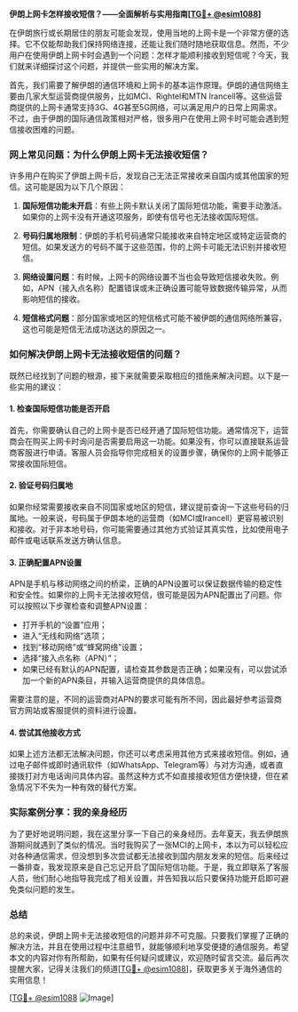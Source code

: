 **伊朗上网卡怎样接收短信？——全面解析与实用指南[[TG💪+ @esim1088](https://t.me/s/esim1088)]**

在伊朗旅行或长期居住的朋友可能会发现，使用当地的上网卡是一个非常方便的选择。它不仅能帮助我们保持网络连接，还能让我们随时随地获取信息。然而，不少用户在使用伊朗上网卡时会遇到一个问题：怎样才能顺利接收到短信呢？今天，我们就来详细探讨这个问题，并提供一些实用的解决方案。

首先，我们需要了解伊朗的通信环境和上网卡的基本运作原理。伊朗的通信网络主要由几家大型运营商提供服务，比如MCI、Rightel和MTN Irancell等。这些运营商提供的上网卡通常支持3G、4G甚至5G网络，可以满足用户的日常上网需求。不过，由于伊朗的国际通信政策相对严格，很多用户在使用上网卡时可能会遇到短信接收困难的问题。

### 网上常见问题：为什么伊朗上网卡无法接收短信？

许多用户在购买了伊朗上网卡后，发现自己无法正常接收来自国内或其他国家的短信。这可能是因为以下几个原因：

1. **国际短信功能未开启**：有些上网卡默认关闭了国际短信功能，需要手动激活。如果你的上网卡没有开通这项服务，即使有信号也无法接收国际短信。
   
2. **号码归属地限制**：伊朗的手机号码通常只能接收来自特定地区或特定运营商的短信。如果发送方的号码不属于这些范围，你的上网卡可能无法识别并接收短信。

3. **网络设置问题**：有时候，上网卡的网络设置不当也会导致短信接收失败。例如，APN（接入点名称）配置错误或未正确设置可能导致数据传输异常，从而影响短信的接收。

4. **短信格式问题**：部分国家或地区的短信格式可能不被伊朗的通信网络所兼容，这也可能是短信无法成功送达的原因之一。

### 如何解决伊朗上网卡无法接收短信的问题？

既然已经找到了问题的根源，接下来就需要采取相应的措施来解决问题。以下是一些实用的建议：

#### 1. 检查国际短信功能是否开启

首先，你需要确认自己的上网卡是否已经开通了国际短信功能。通常情况下，运营商会在购买上网卡时询问是否需要启用这一功能。如果没有，你可以直接联系运营商客服进行申请。客服人员会指导你完成相关的设置步骤，确保你的上网卡能够正常接收国际短信。

#### 2. 验证号码归属地

如果你经常需要接收来自不同国家或地区的短信，建议提前查询一下这些号码的归属地。一般来说，号码属于伊朗本地的运营商（如MCI或Irancell）更容易被识别和接收。对于非本地号码，你可能需要通过其他方式验证其真实性，比如使用电子邮件或电话联系发送方确认信息。

#### 3. 正确配置APN设置

APN是手机与移动网络之间的桥梁，正确的APN设置可以保证数据传输的稳定性和安全性。如果你的上网卡无法接收短信，很可能是因为APN配置出了问题。你可以按照以下步骤检查和调整APN设置：

- 打开手机的“设置”应用；
- 进入“无线和网络”选项；
- 找到“移动网络”或“蜂窝网络”设置；
- 选择“接入点名称（APN）”；
- 如果已经有默认的APN配置，请检查其参数是否正确；如果没有，可以尝试添加一个新的APN条目，并输入运营商提供的具体信息。

需要注意的是，不同的运营商对APN的要求可能有所不同，因此最好参考运营商官方网站或客服提供的资料进行设置。

#### 4. 尝试其他接收方式

如果上述方法都无法解决问题，你还可以考虑采用其他方式来接收短信。例如，通过电子邮件或即时通讯软件（如WhatsApp、Telegram等）与对方沟通，或者直接拨打对方电话询问具体内容。虽然这种方式不如直接接收短信方便快捷，但在紧急情况下不失为一种有效的替代方案。

### 实际案例分享：我的亲身经历

为了更好地说明问题，我在这里分享一下自己的亲身经历。去年夏天，我去伊朗旅游期间就遇到了类似的情况。当时我购买了一张MCI的上网卡，本以为可以轻松应对各种通信需求，但没想到多次尝试都无法接收到国内朋友发来的短信。后来经过一番排查，我发现原来是自己忘记开启了国际短信功能。于是，我立即联系了客服人员，他们耐心地指导我完成了相关设置，并告知我以后只要保持功能开启即可避免类似问题的发生。

### 总结

总的来说，伊朗上网卡无法接收短信的问题并非不可克服。只要我们掌握了正确的解决方法，并且在使用过程中注意细节，就能够顺利地享受便捷的通信服务。希望本文的内容对你有所帮助，如果有任何疑问或建议，欢迎随时留言交流。最后再次提醒大家，记得关注我们的频道[[TG💪+ @esim1088](https://t.me/s/esim1088)]，获取更多关于海外通信的实用信息！

[[TG💪+ @esim1088](https://t.me/s/esim1088) ![Image](https://i.postimg.cc/4NQfJmqS/Snipaste-2025-05-13-00-14-12.png)]